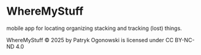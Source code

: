 # WhereMyStuff
mobile app for locating organizing stacking and tracking (lost) things. 

WhereMyStuff © 2025 by Patryk Ogonowski is licensed under CC BY-NC-ND 4.0 
